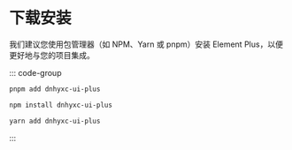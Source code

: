 # 下载安装

我们建议您使用包管理器（如 NPM、Yarn 或 pnpm）安装 Element Plus，以便更好地与您的项目集成。

::: code-group

```sh [pnpm]
pnpm add dnhyxc-ui-plus
```

```sh [npm]
npm install dnhyxc-ui-plus
```

```sh [yarn]
yarn add dnhyxc-ui-plus
```

:::
